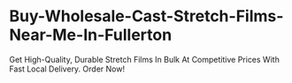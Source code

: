 # Buy-Wholesale-Cast-Stretch-Films-Near-Me-In-Fullerton
Get High-Quality, Durable Stretch Films In Bulk At Competitive Prices With Fast Local Delivery. Order Now!
